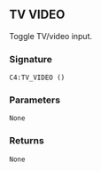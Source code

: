 ## TV VIDEO

Toggle TV/video input.


### Signature

`C4:TV_VIDEO ()`


### Parameters

`None`


### Returns

`None
`